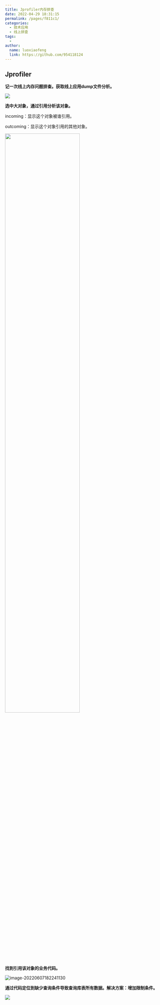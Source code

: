 ```yaml
---
title: Jprofiler内存排查
date: 2022-04-29 18:31:15
permalink: /pages/f811c1/
categories:
  - 技术应用
  - 线上排查
tags:
  - 
author: 
  name: luoxiaofeng
  link: https://github.com/954118124
---
```



## Jprofiler

**记一次线上内存问题排查。获取线上应用dump文件分析。**

<img src="http://media.luoxiaofeng.cn/blog/img/image-20220428180545114.png" class="imgcss">

**选中大对象，通过引用分析该对象。**

incoming：显示这个对象被谁引用。

outcoming：显示这个对象引用的其他对象。

<img src="http://media.luoxiaofeng.cn/blog/img/image-20220428180632643.png" class="imgcss" width="70%"> 

**找到引用该对象的业务代码。**

![image-20220607182241130](http://media.luoxiaofeng.cn/blog/img/image-20220607182241130.png)

**通过代码定位到缺少查询条件导致查询库表所有数据。解决方案：增加限制条件。**

<img src="http://media.luoxiaofeng.cn/blog/img/image-20220429173225565.png" class="imgcss">
